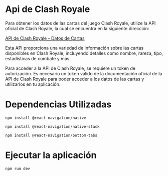 # Api de Clash Royale
Para obtener los datos de las cartas del juego Clash Royale, utilize la API oficial de Clash Royale, la cual se encuentra en la siguiente dirección:

[API de Clash Royale - Datos de Cartas](https://api.clashroyale.com/v1/cards)


Esta API proporciona una variedad de información sobre las cartas disponibles en Clash Royale, incluyendo detalles como nombre, rareza, tipo, estadísticas de combate y más. 

Para acceder a la API de Clash Royale, se requiere un token de autorización. Es necesario un token válido de la documentación oficial de la API de Clash Royale para poder acceder a los datos de las cartas y utilizarlos en tu aplicación.

# Dependencias Utilizadas
```
npm install @react-navigation/native
```
```
npm install @react-navigation/native-stack
```
```
npm install @react-navigation/bottom-tabs
```

# Ejecutar la aplicación
```
npm run dev
```
